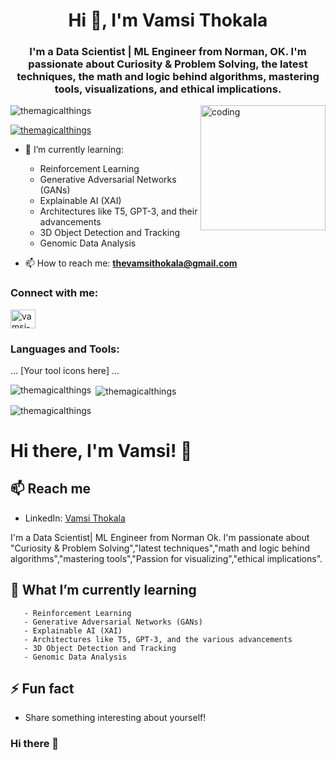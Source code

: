 <h1 align="center">Hi 👋, I'm Vamsi Thokala</h1>
<h3 align="center">I'm a Data Scientist | ML Engineer from Norman, OK. I'm passionate about Curiosity & Problem Solving, the latest techniques, the math and logic behind algorithms, mastering tools, visualizations, and ethical implications.</h3>

<img align="right" alt="coding" width="200" src="https://uploads-ssl.webflow.com/5c19100c2b50073e6ee69da1/60d35967a853a1b14851703b_All%20the%20data%20(1).gif">

<p align="left"> 
  <img src="https://komarev.com/ghpvc/?username=themagicalthings&label=Profile%20views&color=0e75b6&style=flat" alt="themagicalthings" /> 
</p>

<p align="left">
  <a href="https://github.com/ryo-ma/github-profile-trophy">
    <img src="https://github-profile-trophy.vercel.app/?username=themagicalthings" alt="themagicalthings" />
  </a> 
</p>

- 🌱 I’m currently learning:
  - Reinforcement Learning
  - Generative Adversarial Networks (GANs)
  - Explainable AI (XAI)
  - Architectures like T5, GPT-3, and their advancements
  - 3D Object Detection and Tracking
  - Genomic Data Analysis

- 📫 How to reach me: **thevamsithokala@gmail.com**

<h3 align="left">Connect with me:</h3>
<p align="left">
<a href="https://linkedin.com/in/vamsi-thokala" target="blank">
  <img align="center" src="https://raw.githubusercontent.com/rahuldkjain/github-profile-readme-generator/master/src/images/icons/Social/linked-in-alt.svg" alt="vamsi-thokala" height="30" width="40" />
</a>
</p>

<h3 align="left">Languages and Tools:</h3>
<p align="left">
... [Your tool icons here] ...
</p>

<p><img align="left" src="https://github-readme-stats.vercel.app/api/top-langs?username=themagicalthings&show_icons=true&locale=en&layout=compact" alt="themagicalthings" /></p>

<p>&nbsp;<img align="center" src="https://github-readme-stats.vercel.app/api?username=themagicalthings&show_icons=true&locale=en" alt="themagicalthings" /></p>

<p><img align="center" src="https://github-readme-streak-stats.herokuapp.com/?user=themagicalthings&" alt="themagicalthings" /></p>







































# Hi there, I'm Vamsi! 👋

## 📫 Reach me
- LinkedIn: [Vamsi Thokala](https://www.linkedin.com/in/vamsi-thokala)

I'm a Data Scientist| ML Engineer from Norman Ok. I'm passionate about "Curiosity & Problem Solving","latest techniques","math and logic behind algorithms","mastering tools","Passion for visualizing","ethical implications".

## 🌱 What I’m currently learning
       - Reinforcement Learning
       - Generative Adversarial Networks (GANs)
       - Explainable AI (XAI)
       - Architectures like T5, GPT-3, and the various advancements
       - 3D Object Detection and Tracking
       - Genomic Data Analysis

## 



## ⚡ Fun fact

- Share something interesting about yourself!


























### Hi there 👋

<!--
**themagicalthings/themagicalthings** is a ✨ _special_ ✨ repository because its `README.md` (this file) appears on your GitHub profile.

Here are some ideas to get you started:

- 🔭 I’m currently working on ...
- 🌱 I’m currently learning ...
- 👯 I’m looking to collaborate on ...
- 🤔 I’m looking for help with ...
- 💬 Ask me about ...
- 📫 How to reach me: ...
- 😄 Pronouns: ...
- ⚡ Fun fact: ...
-->
